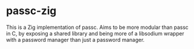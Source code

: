 # passc-zig

This is a Zig implementation of passc. Aims to be more modular than passc in C, by exposing a shared library and being more of a libsodium wrapper with a password manager than just a password manager.
